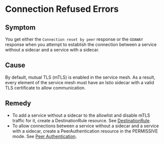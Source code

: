 # Connection Refused Errors

## Symptom

You get either the `Connection reset by peer` response or the `GOAWAY` response when you attempt to establish the connection between a service without a sidecar and a service with a sidecar.

## Cause

By default, mutual TLS (mTLS) is enabled in the service mesh. As a result, every element of the service mesh must have an Istio sidecar with a valid TLS certificate to allow communication.

## Remedy

- To add a service without a sidecar to the allowlist and disable mTLS traffic for it, create a DestinationRule resource. See [DestinationRule](https://istio.io/docs/reference/config/networking/destination-rule/).
- To allow connections between a service without a sidecar and a service with a sidecar, create a PeerAuthentication resource in the PERMISSIVE mode. See [Peer Authentication](https://istio.io/latest/docs/reference/config/security/peer_authentication/).